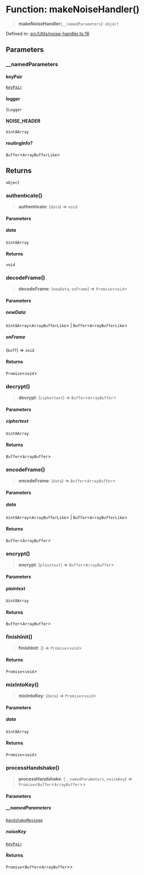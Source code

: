 # Function: makeNoiseHandler()

> **makeNoiseHandler**(`__namedParameters`): `object`

Defined in: [src/Utils/noise-handler.ts:16](https://github.com/Fokusdotid/Baileys/blob/4aa08196a497251af5be42856601e02d8a85cce8/src/Utils/noise-handler.ts#L16)

## Parameters

### \_\_namedParameters

#### keyPair

[`KeyPair`](../type-aliases/KeyPair.md)

#### logger

`ILogger`

#### NOISE_HEADER

`Uint8Array`

#### routingInfo?

`Buffer`\<`ArrayBufferLike`\>

## Returns

`object`

### authenticate()

> **authenticate**: (`data`) => `void`

#### Parameters

##### data

`Uint8Array`

#### Returns

`void`

### decodeFrame()

> **decodeFrame**: (`newData`, `onFrame`) => `Promise`\<`void`\>

#### Parameters

##### newData

`Uint8Array`\<`ArrayBufferLike`\> | `Buffer`\<`ArrayBufferLike`\>

##### onFrame

(`buff`) => `void`

#### Returns

`Promise`\<`void`\>

### decrypt()

> **decrypt**: (`ciphertext`) => `Buffer`\<`ArrayBuffer`\>

#### Parameters

##### ciphertext

`Uint8Array`

#### Returns

`Buffer`\<`ArrayBuffer`\>

### encodeFrame()

> **encodeFrame**: (`data`) => `Buffer`\<`ArrayBuffer`\>

#### Parameters

##### data

`Uint8Array`\<`ArrayBufferLike`\> | `Buffer`\<`ArrayBufferLike`\>

#### Returns

`Buffer`\<`ArrayBuffer`\>

### encrypt()

> **encrypt**: (`plaintext`) => `Buffer`\<`ArrayBuffer`\>

#### Parameters

##### plaintext

`Uint8Array`

#### Returns

`Buffer`\<`ArrayBuffer`\>

### finishInit()

> **finishInit**: () => `Promise`\<`void`\>

#### Returns

`Promise`\<`void`\>

### mixIntoKey()

> **mixIntoKey**: (`data`) => `Promise`\<`void`\>

#### Parameters

##### data

`Uint8Array`

#### Returns

`Promise`\<`void`\>

### processHandshake()

> **processHandshake**: (`__namedParameters`, `noiseKey`) => `Promise`\<`Buffer`\<`ArrayBuffer`\>\>

#### Parameters

##### \_\_namedParameters

[`HandshakeMessage`](../namespaces/proto/classes/HandshakeMessage.md)

##### noiseKey

[`KeyPair`](../type-aliases/KeyPair.md)

#### Returns

`Promise`\<`Buffer`\<`ArrayBuffer`\>\>
